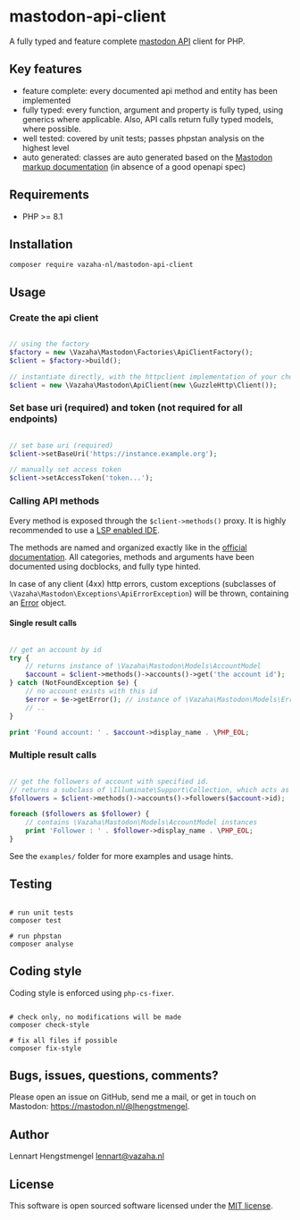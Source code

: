 # mastodon-api-client

A fully typed and feature complete [mastodon API](https://docs.joinmastodon.org/api/) client for PHP. 

## Key features

- feature complete: every documented api method and entity has been implemented
- fully typed: every function, argument and property is fully typed, using generics where applicable. Also, API calls return fully typed models, where possible.
- well tested: covered by unit tests; passes phpstan analysis on the highest level
- auto generated: classes are auto generated based on the [Mastodon markup documentation](https://github.com/mastodon/documentation) (in absence of a good openapi spec)

## Requirements

- PHP >= 8.1

## Installation

```
composer require vazaha-nl/mastodon-api-client
```

## Usage

### Create the api client

```php

// using the factory
$factory = new \Vazaha\Mastodon\Factories\ApiClientFactory();
$client = $factory->build();

// instantiate directly, with the httpclient implementation of your choice
$client = new \Vazaha\Mastodon\ApiClient(new \GuzzleHttp\Client());

```
### Set base uri (required) and token (not required for all endpoints)

```php

// set base uri (required)
$client->setBaseUri('https://instance.example.org');

// manually set access token
$client->setAccessToken('token...');

```

### Calling API methods

Every method is exposed through the `$client->methods()` proxy. It is highly recommended to use a [LSP enabled IDE](https://langserver.org/).

The methods are named and organized exactly like in the [official documentation](https://docs.joinmastodon.org/methods/). All categories, methods and arguments have been documented using docblocks, and fully type hinted.

In case of any client (4xx) http errors, custom exceptions (subclasses of `\Vazaha\Mastodon\Exceptions\ApiErrorException`) will be thrown, containing an [Error](https://docs.joinmastodon.org/entities/Error/) object.

#### Single result calls

```php

// get an account by id
try {
    // returns instance of \Vazaha\Mastodon\Models\AccountModel
    $account = $client->methods()->accounts()->get('the account id');
} catch (NotFoundException $e) {
    // no account exists with this id
    $error = $e->getError(); // instance of \Vazaha\Mastodon\Models\ErrorModel
    // ..
}

print 'Found account: ' . $account->display_name . \PHP_EOL;

```

### Multiple result calls

```php

// get the followers of account with specified id.
// returns a subclass of \Illuminate\Support\Collection, which acts as a plain array
$followers = $client->methods()->accounts()->followers($account->id);

foreach ($followers as $follower) {
    // contains \Vazaha\Mastodon\Models\AccountModel instances
    print 'Follower : ' . $follower->display_name . \PHP_EOL;
}

```

See the `examples/` folder for more examples and usage hints.

## Testing

```

# run unit tests
composer test

# run phpstan
composer analyse

```

## Coding style

Coding style is enforced using `php-cs-fixer`. 

```

# check only, no modifications will be made
composer check-style

# fix all files if possible
composer fix-style

```

## Bugs, issues, questions, comments?

Please open an issue on GitHub, send me a mail, or get in touch on Mastodon: https://mastodon.nl/@lhengstmengel.

## Author

Lennart Hengstmengel <lennart@vazaha.nl>

## License

This software is open sourced software licensed under the [MIT license](https://opensource.org/licenses/MIT).

